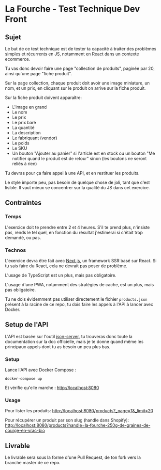 # La Fourche - Test Technique Dev Front

## Sujet

Le but de ce test technique est de tester ta capacité à traiter des problèmes simples et récurrents en JS, notamment en React dans un contexte ecommerce.

Tu vas donc devoir faire une page "collection de produits", paginée par 20, ainsi qu'une page "fiche produit".

Sur la page collection, chaque produit doit avoir une image miniature, un nom, et un prix, en cliquant sur le produit on arrive sur la fiche produit.

Sur la fiche produit doivent apparaître:

* L'image en grand
* Le nom
* Le prix
* Le prix baré
* La quantité
* La description
* Le fabriquant (vendor)
* Le poids
* Le SKU
* Un bouton "Ajouter au panier" si l'article est en stock ou un bouton "Me notifier quand le produit est de retour" sinon (les boutons ne seront reliés à rien)

Tu devras pour ça faire appel à une API, et en restituer les produits.

Le style importe peu, pas besoin de quelque chose de joli, tant que c'est lisible. Il vaut mieux se concentrer sur la qualité du JS dans cet exercice.

## Contraintes

### Temps

L'exercice doit te prendre entre 2 et 4 heures. S'il te prend plus, n'insiste pas, rends le tel quel, en fonction du résultat j'estimerai si c'était trop demandé, ou pas.

### Technos

L'exercice devra être fait avec [Next.js](https://nextjs.org/), un framework SSR basé sur React. Si tu sais faire du React, cela ne devrait pas poser de problème.

L'usage de TypeScript est un plus, mais pas obligatoire.

L'usage d'une PWA, notamment des stratégies de cache, est un plus, mais pas obligatoire.

Tu ne dois évidemment pas utiliser directement le fichier ```products.json``` présent à la racine de ce repo, tu dois faire les appels à l'API à lancer avec Docker.

## Setup de l'API

L'API est basée sur l'outil [json-server](https://github.com/typicode/json-server), tu trouveras donc toute la documentation sur la doc officielle, mais je te donne quand même les principaux appels dont tu as besoin un peu plus bas.

### Setup

Lance l'API avec Docker Compose :

```docker-compose up```

Et vérifie qu'elle marche : [http://localhost:8080](http://localhost:8080)

### Usage

Pour lister les produits: [http://localhost:8080/products?_page=1&_limit=20](http://localhost:8080/products?_page=1&_limit=20)

Pour récupérer un produit par son slug (handle dans Shopify): [http://localhost:8080/products?handle=la-fourche-250g-de-graines-de-courge-en-vrac-bio](http://localhost:8080/products?handle=la-fourche-250g-de-graines-de-courge-en-vrac-bio)

## Livrable

Le livrable sera sous la forme d'une Pull Request, de ton fork vers la branche master de ce repo.
